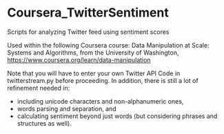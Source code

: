 # Coursera_TwitterSentiment
Scripts for analyzing Twitter feed using sentiment scores

Used within the following Coursera course: Data Manipulation at Scale: Systems and Algorithms, from the University of Washington, https://www.coursera.org/learn/data-manipulation

Note that you will have to enter your own Twitter API Code in twitterstream.py before proceeding. In addition, there is still a lot of refinement needed in:
- including unicode characters and non-alphanumeric ones,
- words parsing and separation, and 
- calculating sentiment beyond just words (but considering phrases and structures as well).
